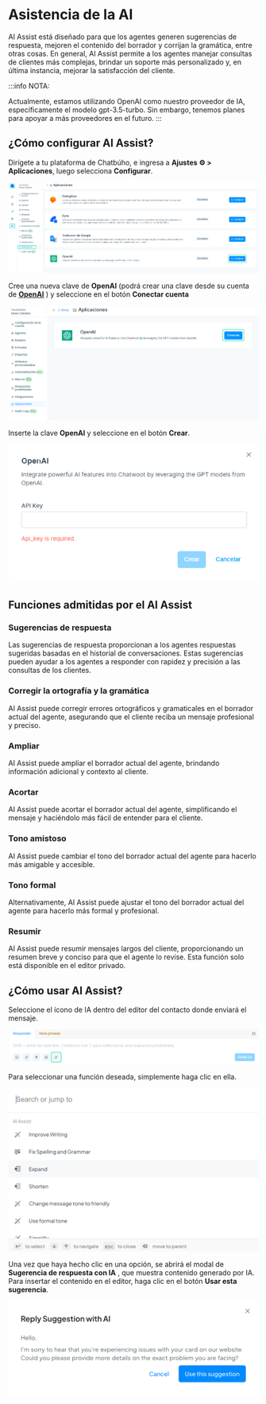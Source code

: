 # Asistencia de la AI

AI Assist está diseñado para que los agentes generen sugerencias de respuesta, mejoren el contenido del borrador y corrijan la gramática, entre otras cosas. En general, AI Assist permite a los agentes manejar consultas de clientes más complejas, brindar un soporte más personalizado y, en última instancia, mejorar la satisfacción del cliente.

:::info NOTA:

Actualmente, estamos utilizando OpenAI como nuestro proveedor de IA, específicamente el modelo gpt-3.5-turbo. Sin embargo, tenemos planes para apoyar a más proveedores en el futuro.
:::

## ¿Cómo configurar AI Assist?
Dirígete a tu plataforma de Chatbúho, e ingresa a **Ajustes ⚙️ > Aplicaciones**, luego selecciona **Configurar**.

![Alt text](img/ia_aplicacion_01.png)

Cree una nueva clave de **OpenAI** (podrá crear una clave desde su cuenta de **[OpenAI](https://platform.openai.com/account/api-keys)** ) y seleccione en el botón **Conectar cuenta**


![Alt text](img/ia_aplicacion_02.png)

Inserte la clave **OpenAI** y seleccione  en el botón **Crear**.

![Alt text](img/ia_aplicacion_03.png)

## Funciones admitidas por el AI Assist

### Sugerencias de respuesta

Las sugerencias de respuesta proporcionan a los agentes respuestas sugeridas basadas en el historial de conversaciones. Estas sugerencias pueden ayudar a los agentes a responder con rapidez y precisión a las consultas de los clientes.

### Corregir la ortografía y la gramática

AI Assist puede corregir errores ortográficos y gramaticales en el borrador actual del agente, asegurando que el cliente reciba un mensaje profesional y preciso.

### Ampliar

AI Assist puede ampliar el borrador actual del agente, brindando información adicional y contexto al cliente.

### Acortar

AI Assist puede acortar el borrador actual del agente, simplificando el mensaje y haciéndolo más fácil de entender para el cliente.

### Tono amistoso

AI Assist puede cambiar el tono del borrador actual del agente para hacerlo más amigable y accesible.

### Tono formal

Alternativamente, AI Assist puede ajustar el tono del borrador actual del agente para hacerlo más formal y profesional.

### Resumir

AI Assist puede resumir mensajes largos del cliente, proporcionando un resumen breve y conciso para que el agente lo revise. Esta función solo está disponible en el editor privado.

## ¿Cómo usar AI Assist?

Seleccione el ícono de IA dentro del editor del contacto donde enviará el mensaje.

![Alt text](img/ia_aplicacion_04.png)

Para seleccionar una función deseada, simplemente haga clic en ella.

![Alt text](img/ia_aplicacion_05.png)

Una vez que haya hecho clic en una opción, se abrirá el modal de **Sugerencia de respuesta con IA** , que muestra contenido generado por IA. Para insertar el contenido en el editor, haga clic en el botón **Usar esta sugerencia**.

![Alt text](img/ia_aplicacion_06.png)